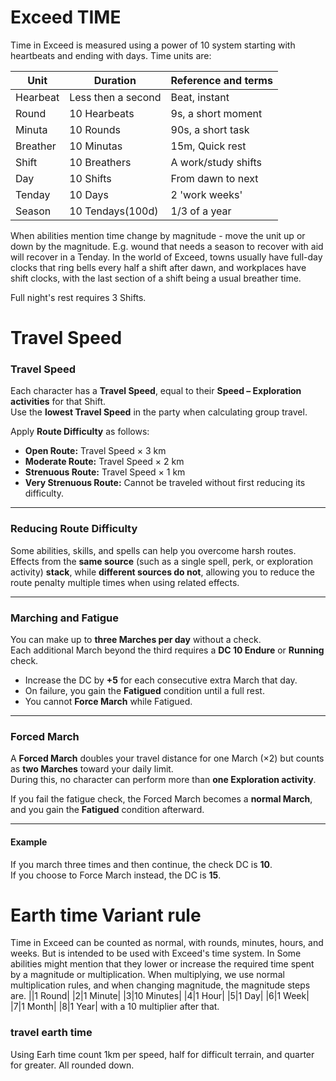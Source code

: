 # Exceed  TIME
Time in Exceed is measured using a power of 10 system starting with heartbeats and ending with days.
Time units are:

| Unit     | Duration           | Reference and terms |
| -------- | ------------------ | ------------------- |
| Hearbeat | Less then a second | Beat, instant       |
| Round    | 10 Hearbeats       | 9s, a short moment  |
| Minuta   | 10 Rounds          | 90s, a short task   |
| Breather | 10 Minutas         | 15m, Quick rest     |
| Shift    | 10 Breathers       | A work/study shifts |
| Day      | 10 Shifts          | From dawn to next   |
| Tenday   | 10 Days            | 2 'work weeks'      |
| Season   | 10 Tendays(100d)   | 1/3 of a year       |
When abilities mention time  change by magnitude - move the unit up or down by the magnitude. E.g. wound that needs a season to recover with aid will recover in a Tenday. 
In the world of Exceed, towns usually have full-day clocks that ring bells every half a shift after dawn, and workplaces have shift clocks, with the last section of a shift being a usual breather time.

Full night's rest requires 3 Shifts.
# **Travel Speed**

### **Travel Speed**

Each character has a **Travel Speed**, equal to their **Speed – Exploration activities** for that Shift.  
Use the **lowest Travel Speed** in the party when calculating group travel.

Apply **Route Difficulty** as follows:
- **Open Route:** Travel Speed × 3 km
- **Moderate Route:** Travel Speed × 2 km
- **Strenuous Route:** Travel Speed × 1 km
- **Very Strenuous Route:** Cannot be traveled without first reducing its difficulty.
---

### **Reducing Route Difficulty**
Some abilities, skills, and spells can help you overcome harsh routes.  
Effects from the **same source** (such as a single spell, perk, or exploration activity) **stack**, while **different sources do not**, allowing you to reduce the route penalty multiple times when using related effects.

---

### **Marching and Fatigue**
You can make up to **three Marches per day** without a check.  
Each additional March beyond the third requires a **DC 10 Endure** or **Running** check.

- Increase the DC by **+5** for each consecutive extra March that day.
- On failure, you gain the **Fatigued** condition until a full rest.
- You cannot **Force March** while Fatigued.
---
### **Forced March**

A **Forced March** doubles your travel distance for one March (×2) but counts as **two Marches** toward your daily limit.  
During this, no character can perform more than **one Exploration activity**.

If you fail the fatigue check, the Forced March becomes a **normal March**, and you gain the **Fatigued** condition afterward.

---

#### **Example**

If you march three times and then continue, the check DC is **10**.  
If you choose to Force March instead, the DC is **15**.
# Earth time Variant rule
Time in Exceed can be counted as normal, with rounds, minutes, hours, and weeks. But is intended to be used with Exceed's time system.
In Some abilities might mention that they lower or increase the required time spent by a magnitude or multiplication. 
When multiplying, we use normal multiplication rules, and when changing magnitude, the magnitude steps are.
||1 Round|
|2|1 Minute|
|3|10 Minutes|
|4|1 Hour|
|5|1 Day|
|6|1 Week|
|7|1 Month|
|8|1 Year|
with a 10 multiplier after that.
### travel earth time
Using Earh time count 1km per speed, half for difficult terrain, and quarter for greater. All rounded down.


